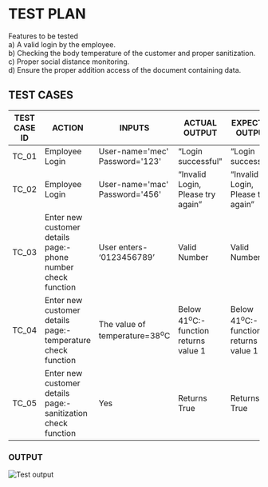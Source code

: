 # TEST PLAN

Features to be tested\
   a)	A valid login by the employee.\
   b)	Checking the body temperature of the customer and proper sanitization.\
   c)	Proper social distance monitoring.\
   d)	Ensure the proper addition access of the document containing data.
   
   ## TEST CASES
   
   |**TEST CASE ID**|**ACTION**|**INPUTS**|**ACTUAL OUTPUT**|**EXPECTED OUTPUT**|**STATUS**|
   |----------------|----------|----------|-----------------|-------------------|----------|
   |TC_01|Employee Login|User-name='mec' Password='123'|“Login successful"|“Login successful”|PASS|
   |TC_02            |Employee Login                                                |User-name='mac' Password='456'          |“Invalid Login, Please try again”                        |“Invalid Login, Please try again”               |PASS      |
   |TC_03            |Enter new customer details page:- phone number check function |User enters- ‘0123456789’               |Valid Number                                            |Valid Number                                    |PASS      |
   |TC_04            |Enter new customer details page:- temperature check function  |The value of temperature=38<sup>o</sup>C|Below 41<sup>o</sup>C:- function returns value 1        |Below 41<sup>o</sup>C:- function returns value 1|PASS      |
   |TC_05            |Enter new customer details page:- sanitization check function |Yes                                     |Returns True                                            |Returns True                                    |PASS      |

### OUTPUT
![Test output](https://github.com/stepin105082/CustomerDataManagementSystemDuringCovid19/blob/master/4_TestPlanAndOutput/test_op.png)
